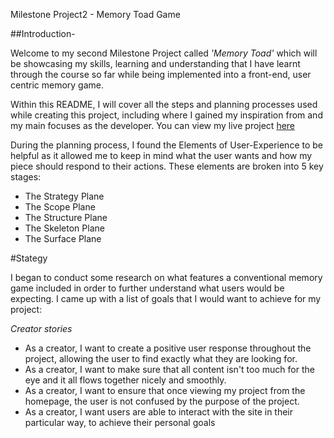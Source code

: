 Milestone Project2 - Memory Toad Game

##Introduction-

Welcome to my second Milestone Project called *'Memory Toad'* which will be showcasing my skills, learning and understanding that I have learnt through the course so far while being implemented into a front-end, user centric memory game.

Within this README, I will cover all the steps and planning processes used while creating this project, including where I gained my inspiration from and my main focuses as the developer. You can view my live project [here](https://laila-ba.github.io/Project2/)

During the planning process, I found the Elements of User-Experience to be helpful as it allowed me to keep in mind what the user wants and how my piece should respond to their actions. These elements are broken into 5 key stages:

- The Strategy Plane
- The Scope Plane
- The Structure Plane
- The Skeleton Plane
- The Surface Plane

#Stategy

I began to conduct some research on what features a conventional memory game included in order to further understand what users would be expecting. I came up with a list of goals that I would want to achieve for my project:

*Creator stories*

- As a creator, I want to create a positive user response throughout the project, allowing the user to find exactly what they are looking for.
- As a creator, I want to make sure that all content isn't too much for the eye and it all flows together nicely and smoothly.
- As a creator, I want to ensure that once viewing my project from the homepage, the user is not confused by the purpose of the project.
- As a creator, I want users are able to interact with the site in their particular way, to achieve their
personal goals

